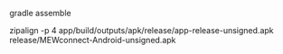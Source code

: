 
gradle assemble 

zipalign -p 4 app/build/outputs/apk/release/app-release-unsigned.apk release/MEWconnect-Android-unsigned.apk
